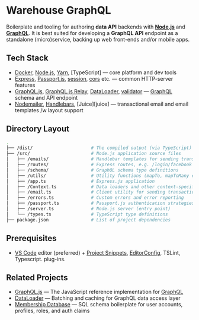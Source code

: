 # Warehouse GraphQL &nbsp;

Boilerplate and tooling for authoring **data API** backends with **[Node.js][node]** and
**[GraphQL][gql]**. It is best suited for developing a **GraphQL API** endpoint as a standalone
(micro)service, backing up web front-ends and/or mobile apps.

## Tech Stack

* [Docker][docker], [Node.js][node], [Yarn][yarn], [TypeScript] — core platform and dev tools
* [Express][express], [Passport.js][passport], [session][session], [cors][cors] etc. — common HTTP-server features
* [GraphQL.js][gqljs], [GraphQL.js Relay][gqlrelay], [DataLoader][loader], [validator][validator] — [GraphQL][gql] schema and API endpoint
* [Nodemailer][mailer], [Handlebars][hbs], [Juice][juice] — transactional email and email templates /w layout support

## Directory Layout

```bash
.
├── /dist/                      # The compiled output (via TypeScript)
├── /src/                       # Node.js application source files
│   ├── /emails/                # Handlebar templates for sending transactional email
│   ├── /routes/                # Express routes, e.g. /login/facebook
│   ├── /schema/                # GraphQL schema type definitions
│   ├── /utils/                 # Utility functions (mapTo, mapToMany etc.)
│   ├── /app.ts                 # Express.js application
│   ├── /Context.ts             # Data loaders and other context-specific stuff
│   ├── /email.ts               # Client utility for sending transactional email
│   ├── /errors.ts              # Custom errors and error reporting
│   ├── /passport.ts            # Passport.js authentication strategies
│   ├── /server.ts              # Node.js server (entry point)
│   └── /types.ts               # TypeScript type definitions
├── package.json                # List of project dependencies
```


## Prerequisites

* [VS Code][code] editor (preferred) + [Project Snippets][vcsnippets],
  [EditorConfig][vceditconfig], TSLint, Typescript.
  plug-ins.

## Related Projects

* [GraphQL.js](https://github.com/graphql/graphql-js) — The JavaScript reference implementation for [GraphQL](http://graphql.org/)
* [DataLoader](https://github.com/facebook/dataloader) — Batching and caching for GraphQL data access layer
* [Membership Database](https://github.com/membership/membership.db) — SQL schema boilerplate for user accounts, profiles, roles, and auth claims

[node]: https://nodejs.org
[js]: https://developer.mozilla.org/docs/Web/JavaScript
[gql]: http://graphql.org/
[gqljs]: https://github.com/graphql/graphql-js
[gqlrelay]: https://github.com/graphql/graphql-relay-js
[yarn]: https://yarnpkg.com
[express]: http://expressjs.com/
[session]: https://github.com/expressjs/session
[flash]: https://github.com/expressjs/flash
[cors]: https://github.com/expressjs/cors
[do]: https://m.do.co/c/eef302dbae9f
[code]: https://code.visualstudio.com/
[vcsnippets]: https://marketplace.visualstudio.com/items?itemName=rebornix.project-snippets
[vceditconfig]: https://marketplace.visualstudio.com/items?itemName=EditorConfig.EditorConfig
[vceslint]: https://marketplace.visualstudio.com/items?itemName=dbaeumer.vscode-eslint
[docker]: https://www.docker.com/community-edition
[compose]: https://docs.docker.com/compose/
[v8debug]: https://chromedevtools.github.io/debugger-protocol-viewer/v8/
[vsdebug]: https://code.visualstudio.com/Docs/editor/debugging
[passport]: http://passportjs.org/
[redis]: https://redis.io/
[loader]: https://github.com/facebook/dataloader
[validator]: https://github.com/chriso/validator.js
[mailer]: https://nodemailer.com/
[hbs]: http://handlebarsjs.com/
